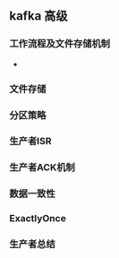 ## kafka 高级
### 工作流程及文件存储机制
+ 

### 文件存储
### 分区策略
### 生产者ISR
### 生产者ACK机制
### 数据一致性
### ExactlyOnce
### 生产者总结